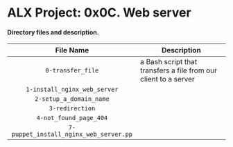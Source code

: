# ALX Project: 0x0C. Web server
#### Directory files and description.
|File Name  |Description  |
|:-----------:|----------------------|
| `0-transfer_file` |a Bash script that transfers a file from our client to a server|
| `1-install_nginx_web_server` ||
| `2-setup_a_domain_name` ||
| `3-redirection` ||
| `4-not_found_page_404` ||
| `7-puppet_install_nginx_web_server.pp` ||
